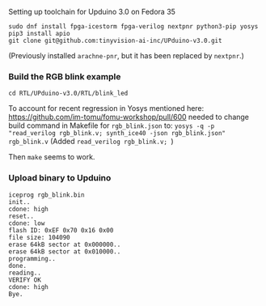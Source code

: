 Setting up toolchain for Upduino 3.0 on Fedora 35

```
sudo dnf install fpga-icestorm fpga-verilog nextpnr python3-pip yosys
pip3 install apio
git clone git@github.com:tinyvision-ai-inc/UPduino-v3.0.git
```
(Previously installed `arachne-pnr`, but it has been replaced by `nextpnr`.)

### Build the RGB blink example

`cd RTL/UPduino-v3.0/RTL/blink_led`

To account for recent regression in Yosys mentioned here: https://github.com/im-tomu/fomu-workshop/pull/600
needed to change build command in Makefile for `rgb_blink.json` to:
    `yosys -q -p "read_verilog rgb_blink.v; synth_ice40 -json rgb_blink.json" rgb_blink.v`
(Added `read_verilog rgb_blink.v; `)

Then `make` seems to work.

### Upload binary to Upduino

```
iceprog rgb_blink.bin
init..
cdone: high
reset..
cdone: low
flash ID: 0xEF 0x70 0x16 0x00
file size: 104090
erase 64kB sector at 0x000000..
erase 64kB sector at 0x010000..
programming..
done.                 
reading..
VERIFY OK             
cdone: high
Bye.
```
